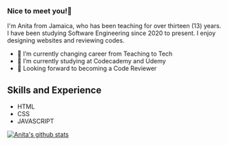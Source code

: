 ### Nice to meet you!👋

I'm Anita from Jamaica, who has been teaching for over thirteen (13) years. 
I have been studying Software Engineering since 2020 to present. I enjoy designing websites and reviewing codes.

- 🔭 I’m currently changing career from Teaching to Tech
- 🌱 I’m currently studying at Codecademy and Udemy
- 👯 Looking forward to becoming a Code Reviewer

## Skills and Experience
* HTML
* CSS
* JAVASCRIPT

[![Anita's github stats](https://github-readme-stats.vercel.app/api?username=anitadames)](https://github.com/anitadames/github-readme-stats)




<!--
**AnitaDames/AnitaDames** is a ✨ _special_ ✨ repository because its `README.md` (this file) appears on your GitHub profile.

Here are some ideas to get you started:

- 🔭 I’m currently transitioning from Teaching to Tech.
- 🌱 I’m currently studying @codecademy
- 👯 Looking forward to becoming a Code Reviewer
- 🤔 I’m looking for help with ...
- 💬 Ask me about ...
- 📫 How to reach me: ...
- 😄 Pronouns: ...
- ⚡ Fun fact: ...
-->

